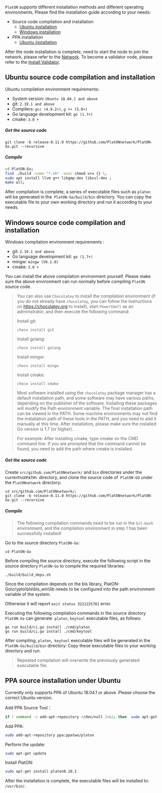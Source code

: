 `PlatON` supports different installation methods and different operating environments, Please find the installation guide according to your needs:


- Source code compilation and installation
  - [Ubuntu installation](#Ubuntu-source-code-compilation-and-installation)
  - [Windows installation](#Windows-source-code-compilation-and-installation)
- PPA installation
  - [Ubuntu installation](#PPA-source-installation-under-Ubuntu)

After the node installation is complete, need to start the node to join the network, please refer to the [Network](/en-us/Network/[English]-MainNet-and-TestNet.md). To become a validator node, please refer to the [Install Validator](/en-us/Node/[English]-Install-Validator.md).



## Ubuntu source code compilation and installation


Ubuntu compilation environment requirements:


- System version: `Ubuntu 18.04.1 and above`
- git: `2.19.1 and above`
- Compilers: `gcc (4.9.2+)`, `g ++ (5.0+)`
- Go language development kit: `go (1.7+)`
- cmake: `3.0 +`

##### Get the source code


```
git clone -b release-0.11.0 https://github.com/PlatONnetwork/PlatON-Go.git --recursive 
```


##### Compile


```bash
cd PlatON-Go;
find ./build -name "*.sh" -exec chmod u+x {} \;
sudo apt install llvm g++ libgmp-dev libssl-dev ;
make all;
```

After compilation is complete, a series of executable files such as `platon` will be generated in the` PlatON-Go/build/bin` directory. You can copy the executable file to your own working directory and run it according to your needs.


## Windows source code compilation and installation


Windows compilation environment requirements :


- git: `2.19.1 and above`
- Go language development kit: `go (1.7+)`
- mingw: `mingw (V8.1.0)`
- cmake: `3.0 +`


You can install the above compilation environment yourself. Please make sure the above environment can run normally before compiling `PlatON` source code.


> You can also use `Chocolatey` to install the compilation environment (if you do not already have `chocolatey`, you can follow the instructions on <https://chocolatey.org> to install), start `PowerShell` as an administrator, and then execute the following command:
>
> Install git:
>
> ```
> choco install git
> ```
>
> Install golang:
>
> ```
> choco install golang
> ```
>
> Install mingw:
>
> ```
> choco install mingw
> ```
>
> Install cmake:
>
> ```
> choco install cmake
> ```
>
> Most software installed using the `chocolatey` package manager has a default installation path, and some software may have various paths, depending on the publisher of the software. Installing these packages will modify the Path environment variable. The final installation path can be viewed in the PATH. Some machine environments may not find the installation path of these tools in the PATH, and you need to add it manually at this time. After installation, please make sure the installed Go version is 1.7 (or higher).
>
> For example: After installing cmake, type cmake on the CMD command line. If you are prompted that the command cannot be found, you need to add the path where cmake is installed.

##### Get the source code

Create `src/github.com/PlatONnetwork/` and `bin` directories under the current`%GOPATH% `directory, and clone the source code of` PlatON-GO` under the `PlatONnetwork` directory:


```
cd src/github.com/PlatONnetwork/;
git clone -b release-0.11.0 https://github.com/PlatONnetwork/PlatON-Go.git --recursive
```

##### Compile

> The following compilation commands need to be run in the `Git-bash` environment, and the compilation environment in step 1 has been successfully installed!

Go to the source directory `PlatON-Go`:

```
cd PlatON-Go
```

Before compiling the source directory, execute the following script in the source directory `PlatON-Go` to compile the required libraries:

```
./build/build_deps.sh
```

Since the compilation depends on the bls library, PlatON-Go\crypto\bls\bls_win\lib needs to be configured into the path environment variable of the system.

Otherwise it will report `exit status 3221225781` error.

Executing the following compilation commands in the source directory `PlatON-Go` can generate` platon`, `keytool` executable files, as follows:

```
go run build/ci.go install ./cmd/platon
go run build/ci.go install ./cmd/keytool
```

After compiling, `platon`,` keytool` executable files will be generated in the` PlatON-Go/build/bin` directory. Copy these executable files to your working directory and run.

> Repeated compilation will overwrite the previously generated executable file.

## PPA source installation under Ubuntu

Currently only supports PPA of Ubuntu 18.04.1 or above. Please choose the correct Ubuntu version.

Add PPA Source Tool：

```bash
if ! command -v add-apt-repository >/dev/null 2>&1; then  sudo apt-get update && sudo apt-get install -y software-properties-common; fi;
```


Add PPA:


```bash
sudo add-apt-repository ppa:ppatwo/platon
```


Perform the update:


```bash
sudo apt-get update
```

Install PlatON:

```bash
sudo apt-get install platon0.10.1
```


After the installation is complete, the executable files will be installed to: `/usr/bin/`.
